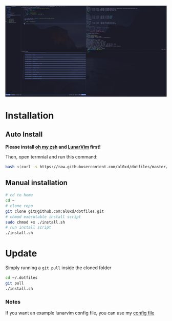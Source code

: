 ![Hero](./img/hero.png) 

# Installation

## Auto Install
**Please install [oh my zsh](https://github.com/ohmyzsh/ohmyzsh) and [LunarVim](https://github.com/LunarVim/LunarVim) first!**


Then, open termnial and run this command:
```sh
bash <(curl -s https://raw.githubusercontent.com/al0xd/dotfiles/master/install.sh)
```
## Manual installation
```sh
# cd to home 
cd ~
# clone repo
git clone git@github.com:al0xd/dotfiles.git  
# chmod executable install script
sudo chmod +x ./install.sh
# run install script
./install.sh

```

# Update
Simply running a `git pull` inside the cloned folder

```sh
cd ~/.dotfiles
git pull
./install.sh

```
### Notes

If you want an example lunarvim config file, you can use my [config file](https://github.com/al0xd/dotfiles/blob/master/lunarvim/config.lua)

